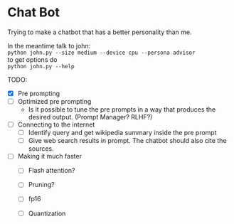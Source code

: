 # Chat Bot
Trying to make a chatbot that has a better personality than me. 

In the meantime talk to john:  
`python john.py --size medium --device cpu --persona advisor`  
to get options do  
`python john.py --help`

TODO:
- [x] Pre prompting
- [ ] Optimized pre prompting
	- Is it possible to tune the pre prompts in a way that produces the desired output. (Prompt Manager? RLHF?)
- [ ] Connecting to the internet
	- [ ] Identify query and get wikipedia summary inside the pre prompt
	- [ ] Give web search results in prompt. The chatbot should also cite the sources.
- [ ] Making it much faster
	- [ ] Flash attention?
	- [ ] Pruning?
	- [ ] fp16
	- [ ] Quantization

